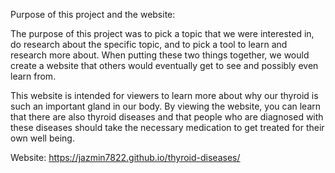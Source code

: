 
Purpose of this project and the website:

The purpose of this project was to pick a topic that we were interested in, do research about the specific topic, and to pick a tool to learn and research more about. When putting these two things together, we would create a website that others would eventually get to see and possibly even learn from.

This website is intended for viewers to learn more about why our thyroid is such an important gland in our body. By viewing the website, you can learn that there are also thyroid diseases and that people who are diagnosed with these diseases should take the necessary medication to get treated for their own well being.


Website: https://jazmin7822.github.io/thyroid-diseases/
